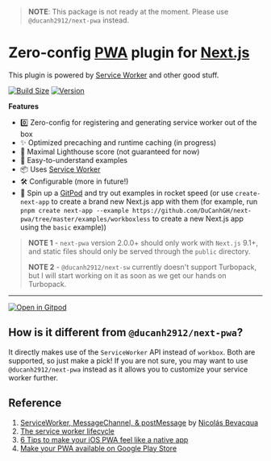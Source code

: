 > **NOTE**: This package is not ready at the moment. Please use `@ducanh2912/next-pwa` instead.

# Zero-config [PWA](https://web.dev/learn/pwa/) plugin for [Next.js](https://nextjs.org/)

This plugin is powered by [Service Worker](https://developer.mozilla.org/en-US/docs/Web/API/Service_Worker_API) and other good stuff.

[![Build Size](https://img.shields.io/bundlephobia/minzip/@ducanh2912/next-sw?label=Bundle%20size&style=flat&color=success)](https://bundlephobia.com/result?p=@ducanh2912/next-sw)
[![Version](https://img.shields.io/npm/v/@ducanh2912/next-sw?style=flat&color=success)](https://www.npmjs.com/package/@ducanh2912/next-sw)

**Features**

- 0️⃣ Zero-config for registering and generating service worker out of the box
- ✨ Optimized precaching and runtime caching (in progress)
- 💯 Maximal Lighthouse score (not guaranteed for now)
- 🎈 Easy-to-understand examples
- 📦 Uses [Service Worker](https://developer.mozilla.org/en-US/docs/Web/API/Service_Worker_API)
- 🛠 Configurable (more in future!)
- 🚀 Spin up a [GitPod](https://gitpod.io/#https://github.com/DuCanhGH/next-pwa/) and try out examples in rocket speed (or use `create-next-app` to create a brand new Next.js app with them (for example, run `pnpm create next-app --example https://github.com/DuCanhGH/next-pwa/tree/master/examples/workboxless` to create a new Next.js app using the `basic` example))

> **NOTE 1** - `next-pwa` version 2.0.0+ should only work with `Next.js` 9.1+, and static files should only be served through the `public` directory.
>
> **NOTE 2** - `@ducanh2912/next-sw` currently doesn't support Turbopack, but I will start working on it as soon as we get our hands on Turbopack.

---

[![Open in Gitpod](https://img.shields.io/badge/Open%20In-Gitpod.io-%231966D2?style=for-the-badge&logo=gitpod)](https://gitpod.io/#https://github.com/DuCanhGH/next-pwa/)

## How is it different from `@ducanh2912/next-pwa`?

It directly makes use of the `ServiceWorker` API instead of `workbox`. Both are supported, so just make a pick! If you are not sure, you may want to use `@ducanh2912/next-pwa` instead as it allows you to customize your service worker further.

## Reference

1. [ServiceWorker, MessageChannel, & postMessage](https://ponyfoo.com/articles/serviceworker-messagechannel-postmessage) by [Nicolás Bevacqua](https://ponyfoo.com/contributors/ponyfoo)
2. [The service worker lifecycle](https://developers.google.com/web/fundamentals/primers/service-workers/lifecycle)
3. [6 Tips to make your iOS PWA feel like a native app](https://www.netguru.com/codestories/pwa-ios)
4. [Make your PWA available on Google Play Store](https://www.netguru.com/codestories/make-your-pwa-available-on-google-play-store)
